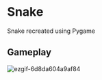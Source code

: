 # Snake
Snake recreated using Pygame

## Gameplay
![ezgif-6d8da604a9af84](https://github.com/user-attachments/assets/567208ec-f8ea-4ffc-a980-a879cb95e408)

